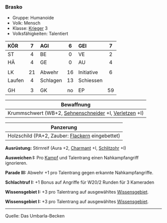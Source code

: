 ### Brasko

- Gruppe: Humanoide
- Volk: Mensch
- Klasse: [Krieger](../../grw/charaktere-klasse-krieger.md) 3
- Volksfähigkeiten: Talentiert

| KÖR    |  7  | AGI      |  6  | GEI        |  7  |
| :----- | :-: | :------- | :-: | :--------- | :-: |
| ST     |  4  | BE       |  0  | VE         |  2  |
| HÄ     |  4  | GE       |  0  | AU         |  4  |
|        |     |          |     |            |     |
| LK     | 21  | Abwehr   | 16  | Initiative |  6  |
| Laufen |  4  | Schlagen | 13  | Schiessen  |     |
|        |     |          |     |            |     |
| GH     |  3  | GK       | no  | EP         | 59  |

|                      Bewaffnung                       |
| :---------------------------------------------------: |
| Krummschwert (WB+2, [Sehnenschneider](../../grw/talente/sehnenschneider.md) +I, [Verletzen](../../grw/talente/verletzen.md) +I) |

|                    Panzerung                    |
| :---------------------------------------------: |
| Holzschild (PA+2, Zauber: [Flackern](../../grw/zauber/flackern.md) eingebettet) |

**Ausrüstung:** Stirnreif (Aura +2, [Charmant](../../grw/talente/charmant.md) +I, [Schlitzohr](../../grw/talente/schlitzohr.md) +I)

**Ausweichen I:** Pro [Kampf](../../grw/regeln-kampf.md) und Talentrang einen Nahkampfangriff ignorieren.

**Parade III:** Abwehr +1 pro Talentrang gegen erkannte Nahkampfangriffe.

**Schlachtruf I:** +1 Bonus auf Angriffe für W20/2 Runden für 3 Kameraden

**Wissensgebiet I:** +3 pro Talentrang auf ausgewähltes [Wissensgebiet](../../grw/talente/wissensgebiet.md).

**Wissensgebiet I:** +3 pro Talentrang auf ausgewähltes [Wissensgebiet](../../grw/talente/wissensgebiet.md).

---

Quelle: Das Umbarla-Becken
